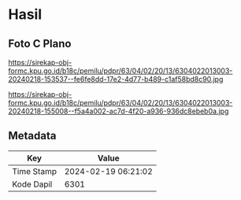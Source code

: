 # Hasil

## Foto C Plano

https://sirekap-obj-formc.kpu.go.id/b18c/pemilu/pdpr/63/04/02/20/13/6304022013003-20240218-153537--fe6fe8dd-17e2-4d77-b489-c1af58bd8c90.jpg

https://sirekap-obj-formc.kpu.go.id/b18c/pemilu/pdpr/63/04/02/20/13/6304022013003-20240218-155008--f5a4a002-ac7d-4f20-a936-936dc8ebeb0a.jpg


## Metadata

| Key        | Value               |
| ---------- | ------------------- |
| Time Stamp | 2024-02-19 06:21:02 |
| Kode Dapil | 6301                |



